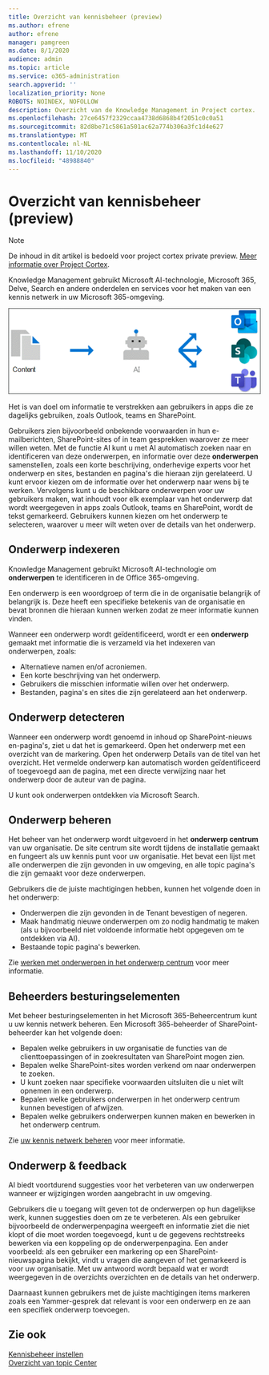 ```yaml
---
title: Overzicht van kennisbeheer (preview)
ms.author: efrene
author: efrene
manager: pamgreen
ms.date: 8/1/2020
audience: admin
ms.topic: article
ms.service: o365-administration
search.appverid: ''
localization_priority: None
ROBOTS: NOINDEX, NOFOLLOW
description: Overzicht van de Knowledge Management in Project cortex.
ms.openlocfilehash: 27ce6457f2329ccaa4738d6868b4f2051c0c0a51
ms.sourcegitcommit: 82d8be71c5861a501ac62a774b306a3fc1d4e627
ms.translationtype: MT
ms.contentlocale: nl-NL
ms.lasthandoff: 11/10/2020
ms.locfileid: "48988840"
---
```

# <a name="knowledge-management-overview-preview"></a>Overzicht van kennisbeheer (preview)

> [!Note] 
> De inhoud in dit artikel is bedoeld voor project cortex private preview. [Meer informatie over Project Cortex](https://aka.ms/projectcortex).

Knowledge Management gebruikt Microsoft AI-technologie, Microsoft 365, Delve, Search en andere onderdelen en services voor het maken van een kennis netwerk in uw Microsoft 365-omgeving. 

   ![Kennisbeheer stroom](../media/content-understanding/knowledge-management-flowchart.png) </br> 

Het is van doel om informatie te verstrekken aan gebruikers in apps die ze dagelijks gebruiken, zoals Outlook, teams en SharePoint.

Gebruikers zien bijvoorbeeld onbekende voorwaarden in hun e-mailberichten, SharePoint-sites of in team gesprekken waarover ze meer willen weten. Met de functie AI kunt u met AI automatisch zoeken naar en identificeren van deze onderwerpen, en informatie over deze **onderwerpen** samenstellen, zoals een korte beschrijving, onderhevige experts voor het onderwerp en sites, bestanden en pagina's die hieraan zijn gerelateerd. U kunt ervoor kiezen om de informatie over het onderwerp naar wens bij te werken. Vervolgens kunt u de beschikbare onderwerpen voor uw gebruikers maken, wat inhoudt voor elk exemplaar van het onderwerp dat wordt weergegeven in apps zoals Outlook, teams en SharePoint, wordt de tekst gemarkeerd. Gebruikers kunnen kiezen om het onderwerp te selecteren, waarover u meer wilt weten over de details van het onderwerp.


## <a name="topic-indexing"></a>Onderwerp indexeren

Knowledge Management gebruikt Microsoft AI-technologie om **onderwerpen** te identificeren in de Office 365-omgeving.

Een onderwerp is een woordgroep of term die in de organisatie belangrijk of belangrijk is. Deze heeft een specifieke betekenis van de organisatie en bevat bronnen die hieraan kunnen werken zodat ze meer informatie kunnen vinden.

Wanneer een onderwerp wordt geïdentificeerd, wordt er een **onderwerp** gemaakt met informatie die is verzameld via het indexeren van onderwerpen, zoals:

- Alternatieve namen en/of acroniemen.
- Een korte beschrijving van het onderwerp.
- Gebruikers die misschien informatie willen over het onderwerp.
- Bestanden, pagina's en sites die zijn gerelateerd aan het onderwerp.


## <a name="topic-discovery"></a>Onderwerp detecteren
Wanneer een onderwerp wordt genoemd in inhoud op SharePoint-nieuws en-pagina's, ziet u dat het is gemarkeerd. Open het onderwerp met een overzicht van de markering. Open het onderwerp Details van de titel van het overzicht. <!--(msg for Efren: not sure if I should use discovery for this; we use discovered in-product for indexing?)--> Het vermelde onderwerp kan automatisch worden geïdentificeerd of toegevoegd aan de pagina, met een directe verwijzing naar het onderwerp door de auteur van de pagina.

U kunt ook onderwerpen ontdekken via Microsoft Search.


## <a name="topic-management"></a>Onderwerp beheren

Het beheer van het onderwerp wordt uitgevoerd in het **onderwerp centrum** van uw organisatie. De site centrum site wordt tijdens de installatie gemaakt en fungeert als uw kennis punt voor uw organisatie. Het bevat een lijst met alle onderwerpen die zijn gevonden in uw omgeving, en alle topic pagina's die zijn gemaakt voor deze onderwerpen. 

Gebruikers die de juiste machtigingen hebben, kunnen het volgende doen in het onderwerp:

- Onderwerpen die zijn gevonden in de Tenant bevestigen of negeren.
- Maak handmatig nieuwe onderwerpen om zo nodig handmatig te maken (als u bijvoorbeeld niet voldoende informatie hebt opgegeven om te ontdekken via AI).
- Bestaande topic pagina's bewerken.</br>

Zie [werken met onderwerpen in het onderwerp centrum](work-with-topics.md) voor meer informatie.  


## <a name="admin-controls"></a>Beheerders besturingselementen

Met beheer besturingselementen in het Microsoft 365-Beheercentrum kunt u uw kennis netwerk beheren. Een Microsoft 365-beheerder of SharePoint-beheerder kan het volgende doen:

- Bepalen welke gebruikers in uw organisatie de functies van de clienttoepassingen of in zoekresultaten van SharePoint mogen zien.
- Bepalen welke SharePoint-sites worden verkend om naar onderwerpen te zoeken.
- U kunt zoeken naar specifieke voorwaarden uitsluiten die u niet wilt opnemen in een onderwerp.
- Bepalen welke gebruikers onderwerpen in het onderwerp centrum kunnen bevestigen of afwijzen.
- Bepalen welke gebruikers onderwerpen kunnen maken en bewerken in het onderwerp centrum.

Zie [uw kennis netwerk beheren](topic-experiences-discovery.md) voor meer informatie. 

## <a name="topic-curation--feedback"></a>Onderwerp & feedback

AI biedt voortdurend suggesties voor het verbeteren van uw onderwerpen wanneer er wijzigingen worden aangebracht in uw omgeving.

Gebruikers die u toegang wilt geven tot de onderwerpen op hun dagelijkse werk, kunnen suggesties doen om ze te verbeteren. Als een gebruiker bijvoorbeeld de onderwerpenpagina weergeeft en informatie ziet die niet klopt of die moet worden toegevoegd, kunt u de gegevens rechtstreeks bewerken via een koppeling op de onderwerpenpagina. Een ander voorbeeld: als een gebruiker een markering op een SharePoint-nieuwspagina bekijkt, vindt u vragen die aangeven of het gemarkeerd is voor uw organisatie. Met uw antwoord wordt bepaald wat er wordt weergegeven in de overzichts overzichten en de details van het onderwerp.

Daarnaast kunnen gebruikers met de juiste machtigingen items markeren zoals een Yammer-gesprek dat relevant is voor een onderwerp en ze aan een specifiek onderwerp toevoegen. <!--(msg for Efren: changed to Yammer, because we will not have shipped Teams yet)-->


## <a name="see-also"></a>Zie ook
[Kennisbeheer instellen](set-up-topic-experiences.md)</br>
[Overzicht van topic Center](topic-center-overview.md)
